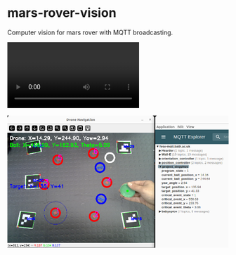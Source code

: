 # mars-rover-vision
Computer vision for mars rover with MQTT broadcasting.

![](https://github.com/Alexander-Evans-Moncloa/mars-rover-vision/blob/main/FIRST_FULL_RUN.webm)

![](https://github.com/Alexander-Evans-Moncloa/mars-rover-vision/blob/main/evidence.png)

